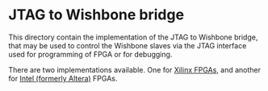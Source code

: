 # JTAG to Wishbone bridge

This directory contain the implementation of the JTAG to Wishbone
bridge, that may be used to control the Wishbone slaves via
the JTAG interface used for programming of FPGA or for debugging.

There are two implementations available. One for [Xilinx FPGAs](Xilinx), and another for [Intel (formerly Altera)](Intel_Altera) FPGAs.
